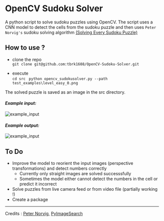 # OpenCV Sudoku Solver

A python script to solve sudoku puzzles using OpenCV. The script uses a CNN model to detect the cells from the sudoku puzzle and then uses ```Peter Norvig's``` sudoku solving algorithm [(Solving Every Sudoku Puzzle)](https://norvig.com/sudoku.html)

## How to use ?

- clone the repo <br>
```git clone git@github.com:tbrk1608/OpenCV-Sudoku-Solver.git```

- execute <br>
```cd src ```
```python opencv_sudokusolver.py --path test_examples\level_easy_0.png```

The solved puzzle is saved as an image in the src directory.

#### *Example input:*<br>
![example_input](/test_examples/level_easy_0.png)

#### *Example output:*<br>
![example_input](solved_level_easy_0.png)


## To Do

- Improve the model to reorient the input images (perspective transformations) and detect numbers correctly
    - Currently only straight images are solved successsfully
    - Sometimes the model either cannot detect the numbers in the cell or predict it incorrect
- Solve puzzles from live camera feed or from video file (partially working !)
- Create a package

---
Credits : [Peter Norvig](https://norvig.com/), [PyImageSearch](https://pyimagesearch.com/)
